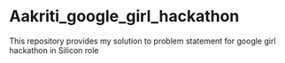 # Aakriti_google_girl_hackathon
This repository provides my solution to problem statement for google girl hackathon in Silicon role
